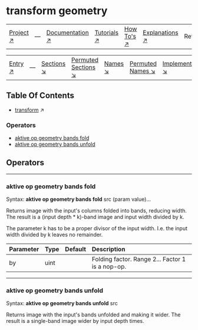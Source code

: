 # transform geometry

||||||||
|---|---|---|---|---|---|---|
|[Project ↗](../../README.md)|&mdash;|[Documentation ↗](../index.md)|[Tutorials ↗](../tutorials.md)|[How To's ↗](../howtos.md)|[Explanations ↗](../explanations.md)|References|

||||||||
|---|---|---|---|---|---|---|
|[Entry ↗](index.md)|&mdash;|[Sections ↘](index.md#sectree)|[Permuted Sections ↘](bypsections.md)|[Names ↘](byname.md)|[Permuted Names ↘](bypnames.md)|[Implementations ↘](bylang.md)|

## Table Of Contents

  - [transform](transform.md) ↗


### Operators

 - [aktive op geometry bands fold](#op_geometry_bands_fold)
 - [aktive op geometry bands unfold](#op_geometry_bands_unfold)

## Operators

---
### <a name='op_geometry_bands_fold'></a> aktive op geometry bands fold

Syntax: __aktive op geometry bands fold__ src (param value)...

Returns image with the input's columns folded into bands, reducing width. The result is a (input depth * k)-band image and input width divided by k.

The parameter k has to be a proper divisor of the input width. I.e. the input width divided by k leaves no remainder.

|Parameter|Type|Default|Description|
|:---|:---|:---|:---|
|by|uint||Folding factor. Range 2... Factor 1 is a nop-op.|

---
### <a name='op_geometry_bands_unfold'></a> aktive op geometry bands unfold

Syntax: __aktive op geometry bands unfold__ src

Returns image with the input's bands unfolded and making it wider. The result is a single-band image wider by input depth times.


